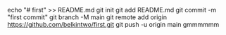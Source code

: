 echo "# first" >> README.md
git init
git add README.md
git commit -m "first commit"
git branch -M main
git remote add origin https://github.com/belkintwo/first.git
git push -u origin main
gmmmmmm
